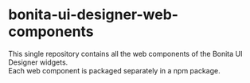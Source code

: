 # bonita-ui-designer-web-components

This single repository contains all the web components of the Bonita UI Designer widgets.  
Each web component is packaged separately in a npm package.

